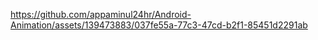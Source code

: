 https://github.com/appaminul24hr/Android-Animation/assets/139473883/037fe55a-77c3-47cd-b2f1-85451d2291ab
